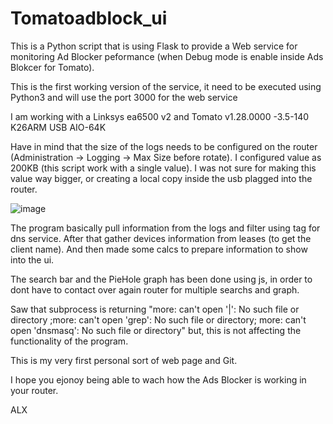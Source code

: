# Tomatoadblock_ui
This is a Python script that is using Flask to provide a Web service for monitoring Ad Blocker peformance (when Debug mode is enable inside Ads Blokcer for Tomato).

This is the first working version of the service, it need to be executed using Python3 and will use the port 3000 for the web service

I am working with a Linksys ea6500 v2 and Tomato v1.28.0000 -3.5-140 K26ARM USB AIO-64K

Have in mind that the size of the logs needs to be configured on the router (Administration -> Logging -> Max Size before rotate). I configured value as 200KB (this script work with a single value). I was not sure for making this value way bigger, or creating a local copy inside the usb plagged into the router.

![image](https://user-images.githubusercontent.com/86429971/123480701-1d3ba600-d5d9-11eb-8cf5-4b10ee8a67b0.png)

The program basically pull information from the logs and filter using tag for dns service. After that gather devices information from leases (to get the client name). And then made some calcs to prepare information to show into the ui.

The search bar and the PieHole graph has been done using js, in order to dont have to contact over again router for multiple searchs and graph.

Saw that subprocess is returning "more: can't open '|': No such file or directory ;more: can't open 'grep': No such file or directory; more: can't open 'dnsmasq': No such file or directory" but, this is not affecting the functionality of the program.

This is my very first personal sort of web page and Git.

I hope you ejonoy being able to wach how the Ads Blocker is working in your router.

ALX

